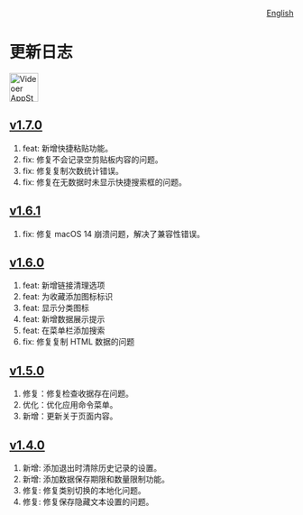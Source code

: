 <p align="right">
  <a href="./CHANGELOG.md">English</a>
</p>
<!--rehype:style=float: right; bottom: -36px; position: relative;-->

更新日志
===

<a target="_blank" href="https://apps.apple.com/app/videoer/6742680573" title="Videoer for macOS">
<img alt="Videoer AppStore" src="https://jaywcjlove.github.io/sb/download/macos.svg" height="51">
</a>

## [v1.7.0](https://github.com/jaywcjlove/paste-quick/releases/tag/v1.7.0)

1. feat: 新增快捷粘贴功能。
2. fix: 修复不会记录空剪贴板内容的问题。
3. fix: 修复复制次数统计错误。
4. fix: 修复在无数据时未显示快捷搜索框的问题。


## [v1.6.1](https://github.com/jaywcjlove/paste-quick/releases/tag/v1.6.1)

1. fix: 修复 macOS 14 崩溃问题，解决了兼容性错误。

## [v1.6.0](https://github.com/jaywcjlove/paste-quick/releases/tag/v1.6.0)

1. feat: 新增链接清理选项
2. feat: 为收藏添加图标标识
3. feat: 显示分类图标
4. feat: 新增数据展示提示
5. feat: 在菜单栏添加搜索
6. fix: 修复复制 HTML 数据的问题

## [v1.5.0](https://github.com/jaywcjlove/paste-quick/releases/tag/v1.5.0)

1. 修复：修复检查收据存在问题。
2. 优化：优化应用命令菜单。
3. 新增：更新关于页面内容。


## [v1.4.0](https://github.com/jaywcjlove/paste-quick/releases/tag/v1.4.0)

1. 新增: 添加退出时清除历史记录的设置。
2. 新增: 添加数据保存期限和数量限制功能。
3. 修复: 修复类别切换的本地化问题。
4. 修复: 修复保存隐藏文本设置的问题。